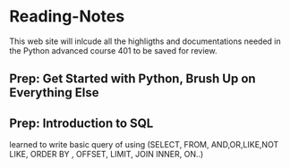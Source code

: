 # Reading-Notes
This web site will inlcude all the highligths and documentations needed in the Python advanced course 401 to be saved for review.

## Prep: Get Started with Python, Brush Up on Everything Else


## Prep: Introduction to SQL
learned to write basic query of using (SELECT, FROM, AND,OR,LIKE,NOT LIKE, ORDER BY , OFFSET, LIMIT, JOIN INNER, ON..)
